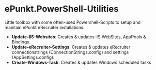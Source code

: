ePunkt.PowerShell-Utilities
===========================

Little toolbox with some often-used Powershell-Scripts to setup and maintain ePunkt eRecruiter installations.

- **Update-IIS-Websites**: Creates & updates IIS WebSites, AppPools & Bindings.
- **Update-eRecruiter-Settings**: Creates & updates eRecruiter connectionstrings (ConnectionStrings.config) and settings (AppSettings.config).
- **Create-Windows-Task**: Creates & updates Windows scheduled tasks
